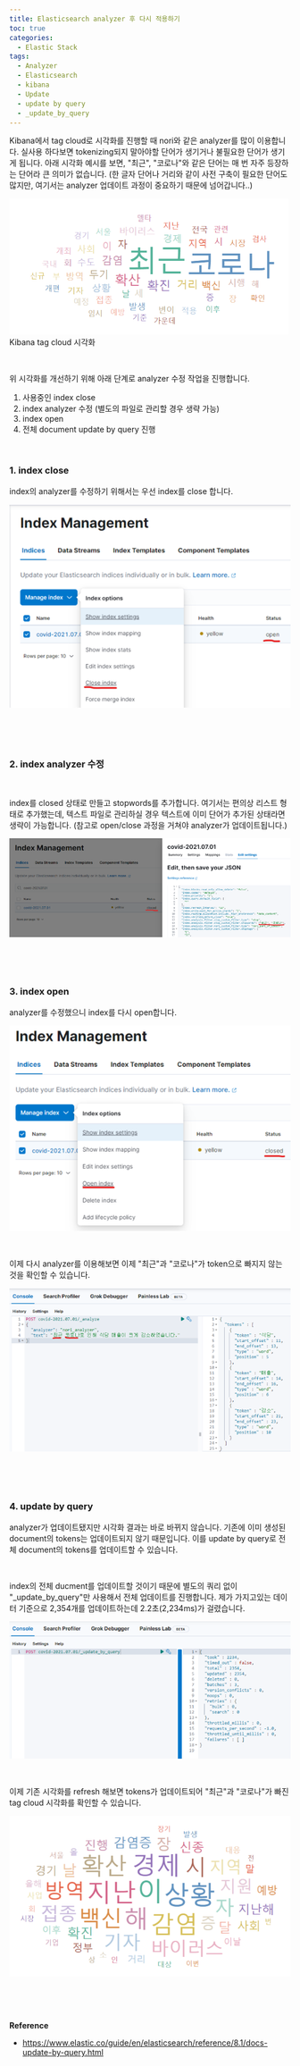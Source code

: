 ```yaml
---
title: Elasticsearch analyzer 후 다시 적용하기
toc: true
categories:
  - Elastic Stack
tags:
  - Analyzer
  - Elasticsearch
  - kibana
  - Update
  - update by query
  - _update_by_query
---
```


Kibana에서 tag cloud로 시각화를 진행할 때 nori와 같은 analyzer를 많이 이용합니다. 실사용 하다보면 tokenizing되지 말아야할 단어가 생기거나 불필요한 단어가 생기게 됩니다. 아래 시각화 예시를 보면, "최근", "코로나"와 같은 단어는 매 번 자주 등장하는 단어라 큰 의미가 없습니다. (한 글자 단어나 거리와 같이 사전 구축이 필요한 단어도 많지만, 여기서는 analyzer 업데이트 과정이 중요하기 때문에 넘어갑니다..)


![tag cloud](/assets/images/posts/2022-6-28-tistory-post-64/img-1.png)Kibana tag cloud 시각화




 


위 시각화를 개선하기 위해 아래 단계로 analyzer 수정 작업을 진행합니다.


1. 사용중인 index close
2. index analyzer 수정 (별도의 파일로 관리할 경우 생략 가능)
3. index open
4. 전체 document update by query 진행


 


### **1. index close**


index의 analyzer를 수정하기 위해서는 우선 index를 close 합니다.


![close index](/assets/images/posts/2022-6-28-tistory-post-64/img-2.png)



 


 


### **2. index analyzer 수정**


 


index를 closed 상태로 만들고 stopwords를 추가합니다. 여기서는 편의상 리스트 형태로 추가했는데, 텍스트 파일로 관리하실 경우 텍스트에 이미 단어가 추가된 상태라면 생략이 가능합니다. (참고로 open/close 과정을 거쳐야 analyzer가 업데이트됩니다.)


![index close](/assets/images/posts/2022-6-28-tistory-post-64/img-3.png)



 


 


### **3. index open**


analyzer를 수정했으니 index를 다시 open합니다.


![open index](/assets/images/posts/2022-6-28-tistory-post-64/img-4.png)



 


이제 다시 analyzer를 이용해보면 이제 "최근"과 "코로나"가 token으로 빠지지 않는 것을 확인할 수 있습니다.


![result check](/assets/images/posts/2022-6-28-tistory-post-64/img-5.png)



 


 


### **4. update by query**


analyzer가 업데이트됐지만 시각화 결과는 바로 바뀌지 않습니다. 기존에 이미 생성된 document의 tokens는 업데이트되지 않기 때문입니다. 이를 update by query로 전체 document의 tokens를 업데이트할 수 있습니다.


 


index의 전체 ducment를 업데이트할 것이기 때문에 별도의 쿼리 없이 "\_update\_by\_query"만 사용해서 전체 업데이트를 진행합니다. 제가 가지고있는 데이터 기준으로 2,354개를 업데이트하는데 2.2초(2,234ms)가 걸렸습니다.


![update by query result](/assets/images/posts/2022-6-28-tistory-post-64/img-6.png)



 


이제 기존 시각화를 refresh 해보면 tokens가 업데이트되어 "최근"과 "코로나"가 빠진 tag cloud 시각화를 확인할 수 있습니다.


![tag cloud 2](/assets/images/posts/2022-6-28-tistory-post-64/img-7.png)



 


 


**Reference**


* <https://www.elastic.co/guide/en/elasticsearch/reference/8.1/docs-update-by-query.html>
